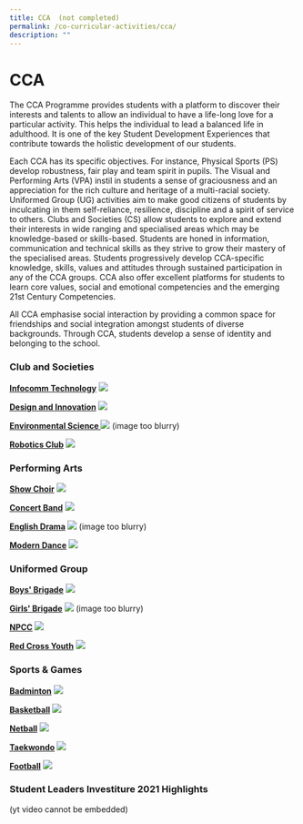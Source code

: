```yaml
---
title: CCA  (not completed)
permalink: /co-curricular-activities/cca/
description: ""
---
```

# **CCA**

The CCA Programme provides students with a platform to discover their interests and talents to allow an individual to have a life-long love for a particular activity. This helps the individual to lead a balanced life in adulthood. It is one of the key Student Development Experiences that contribute towards the holistic development of our students. 

Each CCA has its specific objectives. For instance, Physical Sports (PS) develop robustness, fair play and team spirit in pupils. The Visual and Performing Arts (VPA) instil in students a sense of graciousness and an appreciation for the rich culture and heritage of a multi-racial society. Uniformed Group (UG) activities aim to make good citizens of students by inculcating in them self-reliance, resilience, discipline and a spirit of service to others. Clubs and Societies (CS) allow students to explore and extend their interests in wide ranging and specialised areas which may be knowledge-based or skills-based. Students are honed in information, communication and technical skills as they strive to grow their mastery of the specialised areas. Students progressively develop CCA-specific knowledge, skills, values and attitudes through sustained participation in any of the CCA groups. CCA also offer excellent platforms for students to learn core values, social and emotional competencies and the emerging 21st Century Competencies. 

All CCA emphasise social interaction by providing a common space for friendships and social integration amongst students of diverse backgrounds. Through CCA, students develop a sense of identity and belonging to the school.

### Club and Societies

**[Infocomm Technology](/co-curricular-activities/Clubs-and-Societies/infocomm-technology/)**
![](/images/Infocomm-Formal-1024x683.png)

**[Design and Innovation](/co-curricular-activities/Clubs-and-Societies/design-and-innovation/)**
![](/images/Design-n-Innovation-Formal-1024x683.jpg)

**[Environmental Science ](/co-curricular-activities/Clubs-and-Societies/environmental-science/)**
![](/images/Environmental-Science-Formal-300px.png) (image too blurry)

**[Robotics Club](/co-curricular-activities/Clubs-and-Societies/robotics-club/)**
![](/images/Robotics-Formal.jpg)


### Performing Arts

**[Show Choir](/co-curricular-activities/Performing-Arts/choir/)**
![](/images/Show-Choir-Formal.jpg)

**[Concert Band](/co-curricular-activities/Performing-Arts/concert-band/)**
![](/images/Concert-Band-Formal-1024x683.jpg)

**[English Drama](/co-curricular-activities/Performing-Arts/english-drama/)**
![](/images/English-Drama-Formal-300px%20(1).png) (image too blurry)

**[Modern Dance](/co-curricular-activities/Performing-Arts/modern-dance/)**
![](/images/Modern-Dance-Formal-1024x683.jpg)

### Uniformed Group

**[Boys' Brigade](/co-curricular-activities/Uniformed-Groups/boys-brigade/)**
![](/images/The-Boys_-Brigade-1024x608.jpg)

**[Girls' Brigade](/co-curricular-activities/Uniformed-Groups/girls-brigade/)**
![](/images/Girls-Brigade-Formal-300px%20(1).png) (image too blurry)

**[NPCC](/co-curricular-activities/Uniformed-Groups/npcc/)**
![](/images/NPCC-Formal-1024x683.jpg)

**[Red Cross Youth](/co-curricular-activities/red-cross/)**
![](/images/Banner-Photo_Red-Cross-Youth-Formal-scaled.jpg)

### Sports & Games

**[Badminton](/co-curricular-activities/Sports-and-Games/badminton/)**
![](/images/Badminton-Formal-Ver-2.png)

**[Basketball](/co-curricular-activities/Sports-and-Games/basketball/)**
![](/images/Basketball-Formal-300px%20(1).png)

**[Netball](/co-curricular-activities/Sports-and-Games/netball/)**
![](/images/Netball-Formal-300px%20(1).png)

**[Taekwondo](/co-curricular-activities/Sports-and-Games/taekwondo/)**
![](/images/Taekwondo-Formal-scaled.jpg)

**[Football](/co-curricular-activities/Sports-and-Games/football/)**
![](/images/Football-Formal-1024x683.jpg)

### Student Leaders Investiture 2021 Highlights

(yt video cannot be embedded)